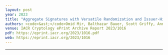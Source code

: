 ```yaml
---
layout: post
year: 2023
title: "Aggregate Signatures with Versatile Randomization and Issuer-Hiding Multi-Authority Anonymous Credentials"
authors: <code>&ast;</code>Omid Mir, Balthazar Bauer, Scott Griffy, Anna Lysyanskaya, Daniel Slamanig
venue: IACR Cryptology ePrint Archive Report 2023/1016
pdf: https://eprint.iacr.org/2023/1016.pdf
web: https://eprint.iacr.org/2023/1016
---
```



---


